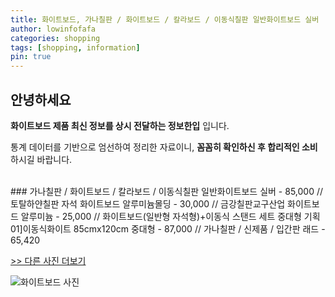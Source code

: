 ```yaml
---
title: 화이트보드, 가나칠판 / 화이트보드 / 칼라보드 / 이동식칠판 일반화이트보드 실버
author: lowinfofafa
categories: shopping
tags: [shopping, information]
pin: true
---
```


## 안녕하세요

**화이트보드 제품 최신 정보를 상시 전달하는 정보한입** 입니다.

통계 데이터를 기반으로 엄선하여 정리한 자료이니, **꼼꼼히 확인하신 후 합리적인 소비**하시길 바랍니다.

<br >
### 가나칠판 / 화이트보드 / 칼라보드 / 이동식칠판 일반화이트보드 실버 - 85,000 // 토탈하얀칠판 자석 화이트보드 알루미늄몰딩 - 30,000 // 금강칠판교구산업 화이트보드 알루미늄 - 25,000 // 화이트보드(일반형 자석형)+이동식 스탠드 세트 중대형 기획 01]이동식화이트 85cmx120cm 중대형 - 87,000 // 가나칠판 / 신제품 / 입간판 래드 - 65,420

[>> 다른 사진 더보기](https://chengsprint.mycafe24.com/%ed%99%94%ec%9d%b4%ed%8a%b8%eb%b3%b4%eb%93%9c-top-10-%eb%b9%84%ea%b5%90%eb%b6%84%ec%84%9d-30%eb%8c%80-%eb%82%a8%ec%9e%90%eb%93%a4%ec%9d%b4-%ec%84%a0%ed%83%9d%ed%95%9c/)

![화이트보드 사진](https://thumbnail6.coupangcdn.com/thumbnails/remote/230x230ex/image/vendor_inventory/255e/c96b0593f6ea75efcc0f2dd74dc2bd2f029d0ca1caa759a88c68fc1a2150.jpeg)
                                